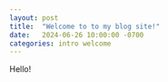 ```yaml
---
layout: post
title:  "Welcome to to my blog site!"
date:   2024-06-26 10:00:00 -0700
categories: intro welcome
---
```


Hello! 